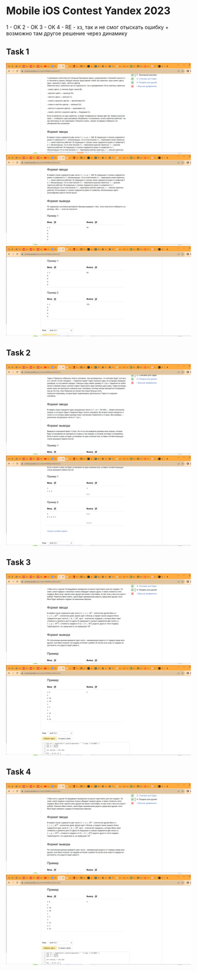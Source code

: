 # Mobile iOS Contest Yandex 2023

1 - OK
2 - OK
3 - OK
4 - RE - хз, так и не смог отыскать ошибку + возможно там другое решение через динамику

## Task 1

![1.1](images/1.1.jpg)
![1.2](images/1.2.jpg)
![1.3](images/1.3.jpg)

## Task 2

![2.1](images/2.1.jpg)
![2.2](images/2.2.jpg)

## Task 3

![3.1](images/3.1.jpg)
![3.2](images/3.2.jpg)

## Task 4

![4.1](images/3.1.jpg)
![4.2](images/3.2.jpg)